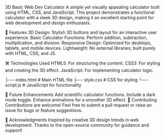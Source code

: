 3D Basic Web Dev Calculator
A simple yet visually appealing calculator built using HTML, CSS, and JavaScript. This project demonstrates a functional calculator with a sleek 3D design, making it an excellent starting point for web development and design enthusiasts.

🚀 Features
3D Design: Stylish 3D buttons and layout for an interactive user experience.
Basic Calculator Functions: Perform addition, subtraction, multiplication, and division.
Responsive Design: Optimized for desktops, tablets, and mobile devices.
Lightweight: No external libraries; built purely with HTML, CSS, and JS.

🛠️ Technologies Used
HTML5: For structuring the content.
CSS3: For styling and creating the 3D effect.
JavaScript: For implementing calculator logic.

├── index.html      # Main HTML file
├── style.css       # CSS for styling
└── script.js       # JavaScript for functionality

🌟 Future Enhancements
Add scientific calculator functions.
Include a dark mode toggle.
Enhance animations for a smoother 3D effect.
🤝 Contributing
Contributions are welcome! Feel free to submit a pull request or raise an issue for bugs or feature suggestions.

🙌 Acknowledgments
Inspired by creative 3D design trends in web development.
Thanks to the open-source community for guidance and support!
